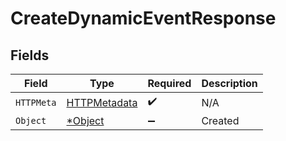 # CreateDynamicEventResponse


## Fields

| Field                             | Type                              | Required                          | Description                       |
| --------------------------------- | --------------------------------- | --------------------------------- | --------------------------------- |
| `HTTPMeta`                        | [HTTPMetadata](./httpmetadata.md) | :heavy_check_mark:                | N/A                               |
| `Object`                          | [*Object](./object.md)            | :heavy_minus_sign:                | Created                           |